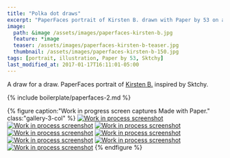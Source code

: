 ```yaml
---
title: "Polka dot draws"
excerpt: "PaperFaces portrait of Kirsten B. drawn with Paper by 53 on an iPad."
image: 
  path: &image /assets/images/paperfaces-kirsten-b.jpg 
  feature: *image
  teaser: /assets/images/paperfaces-kirsten-b-teaser.jpg
  thumbnail: /assets/images/paperfaces-kirsten-b-150.jpg
tags: [portrait, illustration, Paper by 53, Sktchy]
last_modified_at: 2017-01-17T16:11:01-05:00
---
```


A draw for a draw. PaperFaces portrait of [Kirsten B.](http://sktchy.com/WAPmzC ) inspired by Sktchy.

{% include boilerplate/paperfaces-2.md %}

{% figure caption:"Work in progress screen captures Made with Paper." class:"gallery-3-col" %}
[![Work in process screenshot](/assets/images/paperfaces-kirsten-b-process-1-600.jpg)](/assets/images/paperfaces-kirsten-b-process-1-lg.jpg)
[![Work in process screenshot](/assets/images/paperfaces-kirsten-b-process-2-600.jpg)](/assets/images/paperfaces-kirsten-b-process-2-lg.jpg)
[![Work in process screenshot](/assets/images/paperfaces-kirsten-b-process-3-600.jpg)](/assets/images/paperfaces-kirsten-b-process-3-lg.jpg)
[![Work in process screenshot](/assets/images/paperfaces-kirsten-b-process-4-600.jpg)](/assets/images/paperfaces-kirsten-b-process-4-lg.jpg)
[![Work in process screenshot](/assets/images/paperfaces-kirsten-b-process-5-600.jpg)](/assets/images/paperfaces-kirsten-b-process-5-lg.jpg)
[![Work in process screenshot](/assets/images/paperfaces-kirsten-b-process-6-600.jpg)](/assets/images/paperfaces-kirsten-b-process-6-lg.jpg)
[![Work in process screenshot](/assets/images/paperfaces-kirsten-b-process-7-600.jpg)](/assets/images/paperfaces-kirsten-b-process-7-lg.jpg)
[![Work in process screenshot](/assets/images/paperfaces-kirsten-b-process-8-600.jpg)](/assets/images/paperfaces-kirsten-b-process-8-lg.jpg)
{% endfigure %}
